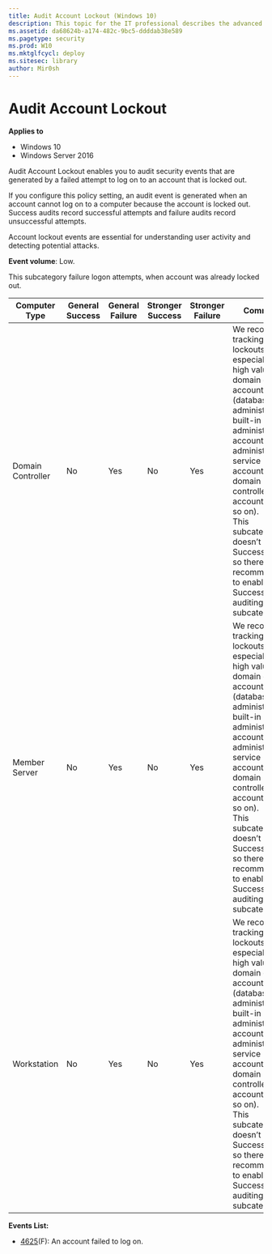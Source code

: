 ```yaml
---
title: Audit Account Lockout (Windows 10)
description: This topic for the IT professional describes the advanced security audit policy setting, Audit Account Lockout, which enables you to audit security events that are generated by a failed attempt to log on to an account that is locked out.
ms.assetid: da68624b-a174-482c-9bc5-ddddab38e589
ms.pagetype: security
ms.prod: W10
ms.mktglfcycl: deploy
ms.sitesec: library
author: Mir0sh
---
```


# Audit Account Lockout

**Applies to**
-   Windows 10
-   Windows Server 2016


Audit Account Lockout enables you to audit security events that are generated by a failed attempt to log on to an account that is locked out.

If you configure this policy setting, an audit event is generated when an account cannot log on to a computer because the account is locked out. Success audits record successful attempts and failure audits record unsuccessful attempts.

Account lockout events are essential for understanding user activity and detecting potential attacks.

**Event volume**: Low.

This subcategory failure logon attempts, when account was already locked out.

| Computer Type     | General Success | General Failure | Stronger Success | Stronger Failure | Comments                                                                                                                                                                                                                                                                                                                                                                          |
|-------------------|-----------------|-----------------|------------------|------------------|-----------------------------------------------------------------------------------------------------------------------------------------------------------------------------------------------------------------------------------------------------------------------------------------------------------------------------------------------------------------------------------|
| Domain Controller | No              | Yes             | No               | Yes              | We recommend tracking account lockouts, especially for high value domain or local accounts (database administrators, built-in local administrator account, domain administrators, service accounts, domain controller accounts, and so on).<br>This subcategory doesn’t have Success events, so there is no recommendation to enable Success auditing for this subcategory. |
| Member Server     | No              | Yes             | No               | Yes              | We recommend tracking account lockouts, especially for high value domain or local accounts (database administrators, built-in local administrator account, domain administrators, service accounts, domain controller accounts, and so on).<br>This subcategory doesn’t have Success events, so there is no recommendation to enable Success auditing for this subcategory. |
| Workstation       | No              | Yes             | No               | Yes              | We recommend tracking account lockouts, especially for high value domain or local accounts (database administrators, built-in local administrator account, domain administrators, service accounts, domain controller accounts, and so on).<br>This subcategory doesn’t have Success events, so there is no recommendation to enable Success auditing for this subcategory. |

**Events List:**

-   [4625](event-4625.md)(F): An account failed to log on.

